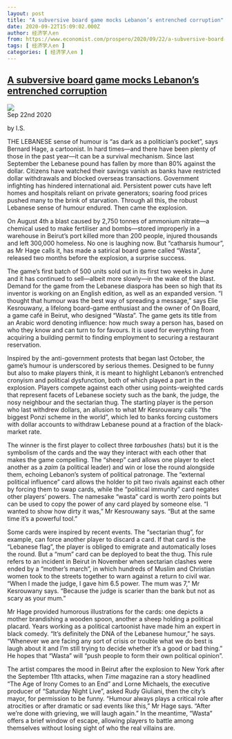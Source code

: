 ```yaml
---
layout: post
title: "A subversive board game mocks Lebanon’s entrenched corruption"
date: 2020-09-22T15:09:02.000Z
author: 经济学人en
from: https://www.economist.com/prospero/2020/09/22/a-subversive-board-game-mocks-lebanons-entrenched-corruption
tags: [ 经济学人en ]
categories: [ 经济学人en ]
---
```

<!--1600787342000-->
[A subversive board game mocks Lebanon’s entrenched corruption](https://www.economist.com/prospero/2020/09/22/a-subversive-board-game-mocks-lebanons-entrenched-corruption)
------

<div>
<img src="https://images.weserv.nl/?url=www.economist.com/sites/default/files/20200926_BKP502.jpg"/><div></div><aside ><div ><time itemscope="" itemType="http://schema.org/DateTime" dateTime="2020-09-22T15:19:25Z" >Sep 22nd 2020</time><p data-test-id="Article Byline"  itemProp="byline">by I.S.</p></div></aside><p >THE LEBANESE sense of humour is “as dark as a politician’s pocket”, says Bernard Hage, a cartoonist. In hard times—and there have been plenty of those in the past year—it can be a survival mechanism. Since last September the Lebanese pound has fallen by more than 80% against the dollar. Citizens have watched their savings vanish as banks have restricted dollar withdrawals and blocked overseas transactions. Government infighting has hindered international aid. Persistent power cuts have left homes and hospitals reliant on private generators; soaring food prices pushed many to the brink of starvation. Through all this, the robust Lebanese sense of humour endured. Then came the explosion.</p><p >On August 4th a blast caused by 2,750 tonnes of ammonium nitrate—a chemical used to make fertiliser and bombs—stored improperly in a warehouse in Beirut’s port killed more than 200 people, injured thousands and left 300,000 homeless. No one is laughing now. But “catharsis humour”, as Mr Hage calls it, has made a satirical board game called “Wasta”, released two months before the explosion, a surprise success.</p><div  id="gpt-ad-slot-1" data-test-id="Inline Ad"></div><p >The game’s first batch of 500 units sold out in its first two weeks in June and it has continued to sell—albeit more slowly—in the wake of the blast. Demand for the game from the Lebanese diaspora has been so high that its inventor is working on an English edition, as well as an expanded version. “I thought that humour was the best way of spreading a message,” says Elie Kesrouwany, a lifelong board-game enthusiast and the owner of On Board, a game café in Beirut, who designed “Wasta”. The game gets its title from an Arabic word denoting influence: how much sway a person has, based on who they know and can turn to for favours. It is used for everything from acquiring a building permit to finding employment to securing a restaurant reservation.</p><p >Inspired by the anti-government protests that began last October, the game’s humour is underscored by serious themes. Designed to be funny but also to make players think, it is meant to highlight Lebanon’s entrenched cronyism and political dysfunction, both of which played a part in the explosion. Players compete against each other using points-weighted cards that represent facets of Lebanese society such as the bank, the judge, the nosy neighbour and the sectarian thug. The starting player is the person who last withdrew dollars, an allusion to what Mr Kesrouwany calls “the biggest Ponzi scheme in the world”, which led to banks forcing customers with dollar accounts to withdraw Lebanese pound at a fraction of the black-market rate.</p><p >The winner is the first player to collect three <em>tarboushes</em> (hats) but it is the symbolism of the cards and the way they interact with each other that makes the game compelling. The “sheep” card allows one player to elect another as a <em>zaim</em> (a political leader) and win or lose the round alongside them, echoing Lebanon’s system of political patronage. The “external political influence” card allows the holder to pit two rivals against each other by forcing them to swap cards, while the “political immunity” card negates other players’ powers. The namesake “wasta” card is worth zero points but can be used to copy the power of any card played by someone else. “I wanted to show how dirty it was,” Mr Kesrouwany says. “But at the same time it’s a powerful tool.”</p><p >Some cards were inspired by recent events. The “sectarian thug”, for example, can force another player to discard a card. If that card is the “Lebanese flag”, the player is obliged to emigrate and automatically loses the round. But a “mum” card can be deployed to beat the thug. This rule refers to an incident in Beirut in November when sectarian clashes were ended by a “mother’s march”, in which hundreds of Muslim and Christian women took to the streets together to warn against a return to civil war. “When I made the judge, I gave him 6.5 power. The mum was 7,” Mr Kesrouwany says. “Because the judge is scarier than the bank but not as scary as your mum.”</p><div  id="gpt-ad-slot-2" data-test-id="Inline Ad"></div><p >Mr Hage provided humorous illustrations for the cards: one depicts a mother brandishing a wooden spoon, another a sheep holding a political placard. Years working as a political cartoonist have made him an expert in black comedy. “It’s definitely the DNA of the Lebanese humour,” he says. “Whenever we are facing any sort of crisis or trouble what we do best is laugh about it and I’m still trying to decide whether it’s a good or bad thing.” He hopes that “Wasta” will “push people to form their own political opinion”.</p><p >The artist compares the mood in Beirut after the explosion to New York after the September 11th attacks, when <em>Time</em> magazine ran a story headlined “The Age of Irony Comes to an End” and Lorne Michaels, the executive producer of “Saturday Night Live”, asked Rudy Giuliani, then the city’s mayor, for permission to be funny. “Humour always plays a critical role after atrocities or after dramatic or sad events like this,” Mr Hage says. “After we’re done with grieving, we will laugh again.” In the meantime, “Wasta” offers a brief window of escape, allowing players to battle among themselves without losing sight of who the real villains are.</p>
</div>
